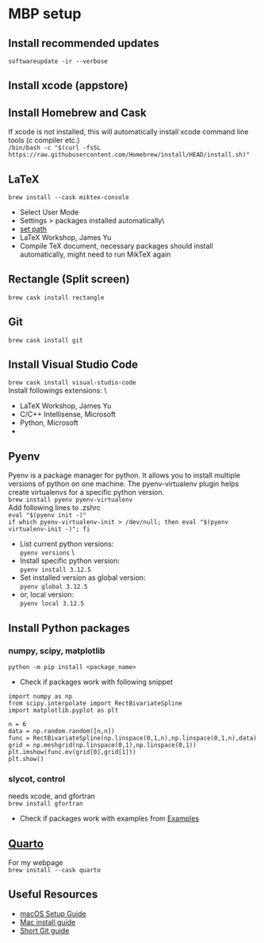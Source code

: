 # MBP setup
## Install recommended updates
`softwareupdate -ir --verbose`

## Install xcode (appstore)

## Install Homebrew and Cask
If xcode is not installed, this will automatically install xcode command line tools (c compiler etc.)\
`/bin/bash -c "$(curl -fsSL https://raw.githubusercontent.com/Homebrew/install/HEAD/install.sh)"`

## LaTeX
`brew install --cask miktex-console`
- Select User Mode
- Settings > packages installed automatically\
- [set path](https://miktex.org/howto/modify-path)
- LaTeX Workshop, James Yu
- Compile TeX document, necessary packages should install automatically, might need to run MikTeX again
  
## Rectangle (Split screen)
`brew cask install rectangle`

## Git
`brew cask install git`



## Install Visual Studio Code 
`brew cask install visual-studio-code`\
Install followings extensions: \
- LaTeX Workshop, James Yu
- C/C++ Intellisense, Microsoft
- Python, Microsoft
- 
## Pyenv
Pyenv is a package manager for python. It allows you to install multiple versions of python on one machine. The pyenv-virtualenv plugin helps create virtualenvs for a specific python version. \
`brew install pyenv pyenv-virtualenv` \
Add following lines to .zshrc \
`eval "$(pyenv init -)"` \
`if which pyenv-virtualenv-init > /dev/null; then eval "$(pyenv virtualenv-init -)"; fi`
 - List current python versions: \
   `pyenv versions` \
 - Install specific python version: \
   `pyenv install 3.12.5`
 -  Set installed version as global version: \
   `pyenv global 3.12.5`
 -  or, local version: \
   `pyenv local 3.12.5`

   
## Install Python packages
### numpy, scipy, matplotlib 
`python -m pip install <package_name>`

- Check if packages work with following snippet
```
import numpy as np
from scipy.interpolate import RectBivariateSpline
import matplotlib.pyplot as plt

n = 6
data = np.random.random([n,n])
func = RectBivariateSpline(np.linspace(0,1,n),np.linspace(0,1,n),data)
grid = np.meshgrid(np.linspace(0,1),np.linspace(0,1))
plt.imshow(func.ev(grid[0],grid[1]))
plt.show()
```
### slycot, control
needs xcode, and gfortran\
`brew install gfortran`
- Check if packages work with examples from
[Examples](https://python-control.readthedocs.io/en/latest/examples.html)


## [Quarto](https://quarto.org) 
For my webpage\
`brew install --cask quarto`


## Useful Resources
- [macOS Setup Guide](http://sourabhbajaj.com/mac-setup/SystemPreferences/)
- [Mac install guide](https://mac.install.guide/mac-setup/)
- [Short Git guide](http://rogerdudler.github.io/git-guide/)

